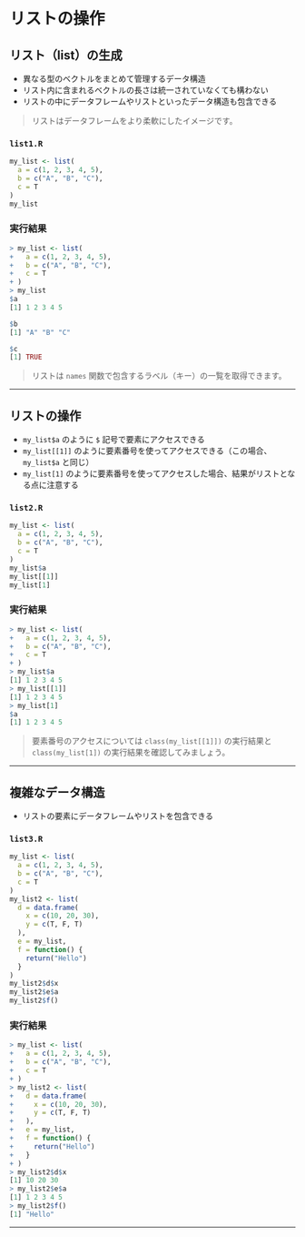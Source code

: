 # リストの操作

## リスト（list）の生成

* 異なる型のベクトルをまとめて管理するデータ構造
* リスト内に含まれるベクトルの長さは統一されていなくても構わない
* リストの中にデータフレームやリストといったデータ構造も包含できる 

> リストはデータフレームをより柔軟にしたイメージです。

### `list1.R`

```r
my_list <- list(
  a = c(1, 2, 3, 4, 5),
  b = c("A", "B", "C"),
  c = T
)
my_list
```

### 実行結果

```r
> my_list <- list(
+   a = c(1, 2, 3, 4, 5),
+   b = c("A", "B", "C"),
+   c = T
+ )
> my_list
$a
[1] 1 2 3 4 5

$b
[1] "A" "B" "C"

$c
[1] TRUE

```

> リストは `names` 関数で包含するラベル（キー）の一覧を取得できます。

---

## リストの操作

* `my_list$a` のように `$` 記号で要素にアクセスできる
* `my_list[[1]]` のように要素番号を使ってアクセスできる（この場合、`my_list$a` と同じ）
* `my_list[1]` のように要素番号を使ってアクセスした場合、結果がリストとなる点に注意する

### `list2.R`

```r
my_list <- list(
  a = c(1, 2, 3, 4, 5),
  b = c("A", "B", "C"),
  c = T
)
my_list$a
my_list[[1]]
my_list[1]
```

### 実行結果

```r
> my_list <- list(
+   a = c(1, 2, 3, 4, 5),
+   b = c("A", "B", "C"),
+   c = T
+ )
> my_list$a
[1] 1 2 3 4 5
> my_list[[1]]
[1] 1 2 3 4 5
> my_list[1]
$a
[1] 1 2 3 4 5

```

> 要素番号のアクセスについては `class(my_list[[1]])` の実行結果と `class(my_list[1])` の実行結果を確認してみましょう。

---

## 複雑なデータ構造

* リストの要素にデータフレームやリストを包含できる

### `list3.R`

```r
my_list <- list(
  a = c(1, 2, 3, 4, 5),
  b = c("A", "B", "C"),
  c = T
)
my_list2 <- list(
  d = data.frame(
    x = c(10, 20, 30),
    y = c(T, F, T)
  ),
  e = my_list,
  f = function() {
    return("Hello")
  }
)
my_list2$d$x
my_list2$e$a
my_list2$f()
```

### 実行結果

``` r
> my_list <- list(
+   a = c(1, 2, 3, 4, 5),
+   b = c("A", "B", "C"),
+   c = T
+ )
> my_list2 <- list(
+   d = data.frame(
+     x = c(10, 20, 30),
+     y = c(T, F, T)
+   ),
+   e = my_list,
+   f = function() {
+     return("Hello")
+   }
+ )
> my_list2$d$x
[1] 10 20 30
> my_list2$e$a
[1] 1 2 3 4 5
> my_list2$f()
[1] "Hello"
```

---
